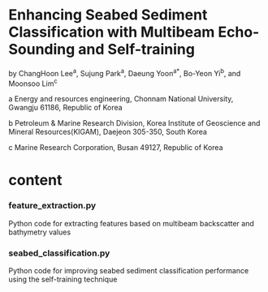 # Enhancing Seabed Sediment Classification with Multibeam Echo-Sounding and Self-training
by ChangHoon Lee<sup>a</sup>, Sujung Park<sup>a</sup>, Daeung Yoon<sup>a*</sup>, Bo-Yeon Yi<sup>b</sup>, and Moonsoo Lim<sup>c</sup>

a Energy and resources engineering, Chonnam National University, Gwangju 61186, Republic of Korea 

b Petroleum & Marine Research Division, Korea Institute of Geoscience and Mineral Resources(KIGAM), Daejeon 305-350, South Korea

c Marine Research Corporation, Busan 49127, Republic of Korea


# content
### feature_extraction.py
Python code for extracting features based on multibeam backscatter and bathymetry values
### seabed_classification.py
Python code for improving seabed sediment classification performance using the self-training technique
